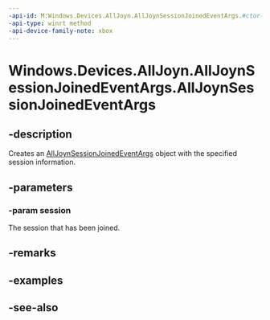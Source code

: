 ```yaml
---
-api-id: M:Windows.Devices.AllJoyn.AllJoynSessionJoinedEventArgs.#ctor(Windows.Devices.AllJoyn.AllJoynSession)
-api-type: winrt method
-api-device-family-note: xbox
---
```


<!-- Method syntax
public AllJoynSessionJoinedEventArgs(Windows.Devices.AllJoyn.AllJoynSession session)
-->

# Windows.Devices.AllJoyn.AllJoynSessionJoinedEventArgs.AllJoynSessionJoinedEventArgs

## -description
Creates an [AllJoynSessionJoinedEventArgs](alljoynsessionjoinedeventargs.md) object with the specified session information.

## -parameters
### -param session
The session that has been joined.

## -remarks

## -examples

## -see-also
